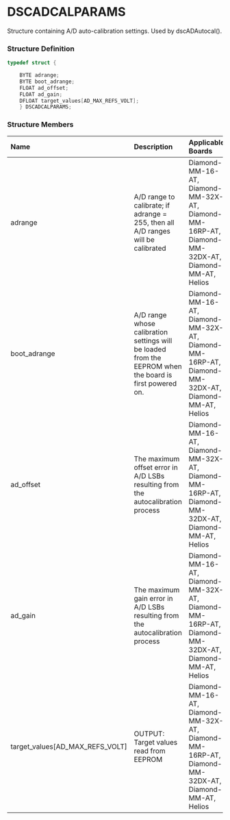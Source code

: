 # DSCADCALPARAMS

Structure containing A/D auto-calibration settings. Used by dscADAutocal\(\).

### Structure Definition

```c
typedef struct { 

    BYTE adrange; 
    BYTE boot_adrange; 
    FLOAT ad_offset; 
    FLOAT ad_gain; 
    DFLOAT target_values[AD_MAX_REFS_VOLT];    
    } DSCADCALPARAMS;
```

### Structure Members

| Name | Description | Applicable Boards |
| :--- | :--- | :--- |
| adrange | A/D range to calibrate; if adrange = 255, then all A/D ranges will be calibrated | Diamond-MM-16-AT, Diamond-MM-32X-AT, Diamond-MM-16RP-AT, Diamond-MM-32DX-AT, Diamond-MM-AT, Helios |
| boot\_adrange | A/D range whose calibration settings will be loaded from the EEPROM when the board is first powered on. | Diamond-MM-16-AT, Diamond-MM-32X-AT, Diamond-MM-16RP-AT, Diamond-MM-32DX-AT, Diamond-MM-AT, Helios |
| ad\_offset | The maximum offset error in A/D LSBs resulting from the autocalibration process | Diamond-MM-16-AT, Diamond-MM-32X-AT, Diamond-MM-16RP-AT, Diamond-MM-32DX-AT, Diamond-MM-AT, Helios |
| ad\_gain | The maximum gain error in A/D LSBs resulting from the autocalibration process | Diamond-MM-16-AT, Diamond-MM-32X-AT, Diamond-MM-16RP-AT, Diamond-MM-32DX-AT, Diamond-MM-AT, Helios |
| target\_values\[AD\_MAX\_REFS\_VOLT\] | OUTPUT: Target values read from EEPROM | Diamond-MM-16-AT, Diamond-MM-32X-AT, Diamond-MM-16RP-AT, Diamond-MM-32DX-AT, Diamond-MM-AT, Helios |

